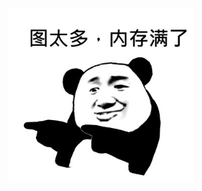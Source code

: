 <img src="../.vuepress/public/9150e4e5gy1fxngcsdat2j20ab09pdfs.jpg" alt="å¾å¤ªå¤ï¼åå­æ»¡äº" style="zoom:80%;" />